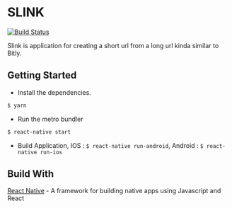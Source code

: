 # SLINK

[![Build Status](https://travis-ci.org/suardihaidar/App-slink.svg?branch=master)](https://travis-ci.org/suardihaidar/App-slink)

Slink is application for creating a short url from a long url kinda similar to Bitly.

## Getting Started

* Install the dependencies.
```sh
$ yarn
```
* Run the metro bundler
```sh
$ react-native start
```
* Build Application, 
IOS : `$ react-native run-android`, 
Android : `$ react-native run-ios`

## Build With

[React Native](https://facebook.github.io/react-native/) - A framework for building native apps using Javascript and React
